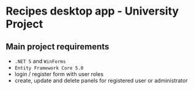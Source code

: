# Recipes desktop app - University Project

## Main project requirements

  - `.NET 5` and `WinForms`
  - `Entity Framework Core 5.0`
  -  login / register form with user roles
  -  create, update and delete panels for registered user or administrator
